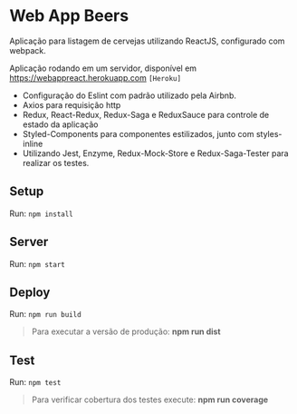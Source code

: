 # Web App Beers

Aplicação para listagem de cervejas utilizando ReactJS, configurado com webpack.

Aplicação rodando em um servidor, disponível em https://webappreact.herokuapp.com `[Heroku]`

- Configuração do Eslint com padrão utilizado pela Airbnb.
- Axios para requisição http
- Redux, React-Redux, Redux-Saga e ReduxSauce para controle de estado da aplicação
- Styled-Components para componentes estilizados, junto com styles-inline
- Utilizando Jest, Enzyme, Redux-Mock-Store e Redux-Saga-Tester para realizar os testes.

## Setup

Run: `npm install`

## Server

Run: `npm start`

## Deploy

Run: `npm run build`

> Para executar a versão de produção: **npm run dist**

## Test

Run: `npm test`

> Para verificar cobertura dos testes execute: **npm run coverage**
